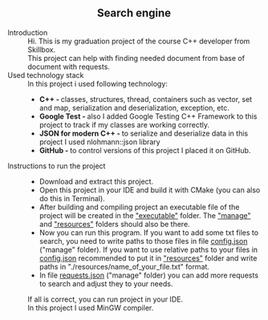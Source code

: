 <h2 align="center"> Search engine </h2>
<body>
<dl>
<dt>Introduction</dt>
<dd>
Hi. This is my graduation project of the course C++ developer from Skillbox. <br>
This project can help with finding needed document from base of document with requests. <br>
</dd>
<dt>Used technology stack</dt>
<dd>
In this project i used following technology: <br>
<ul>
<li><b>C++ - </b> classes, structures, thread, containers such as vector, set and map, 
serialization and deserialization, exception, etc.</li>
<li><b>Google Test - </b> also I added Google Testing C++ Framework to this project 
to track if my classes are working correctly. </li>
<li><b>JSON for modern C++ - </b> to serialize and deserialize data in this project 
I used nlohmann::json library</li>
<li><b>GitHub - </b> to control versions of this project I placed it on GitHub.</li>
</ul>
</dd>
<dt>Instructions to run the project</dt>
<dd>
<ul>
<li>Download and extract this project. </li>

<li>Open this project in your IDE and build it with CMake (you can also do this in Terminal).</li>

<li>After building and compiling project an executable file of the project will be created in the
<a href="executable">"executable"</a> folder. The <a href="executable/manage">"manage"</a>
 and <a href="executable/resources">"resources"</a> folders should also be there. </li>

<li>Now you can run this program. If you want to add some txt files to search, you need to 
write paths to those files in file 
<a href="executable/manage/config.json">config.json</a> ("manage" folder). 
If you want to use relative paths to your files in <a href="executable/manage/config.json">config.json</a> 
recommended to put it in <a href="executable/resources">"resources"</a> folder and 
write paths in "./resources/name_of_your_file.txt" format.</li>

<li>In file <a href="executable/manage/requests.json">requests.json</a> ("manage" folder) you can add more requests
to search and adjust they to your needs. </li>

</ul>

If all is correct, you can run project in your IDE. <br>
In this project I used MinGW compiler.
</dd>

</dl>
</body>